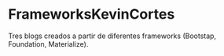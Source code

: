 # FrameworksKevinCortes
Tres blogs creados a partir de diferentes frameworks (Bootstap, Foundation, Materialize). 
